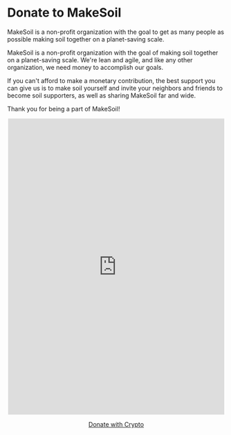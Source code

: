 # Donate to MakeSoil
MakeSoil is a non-profit organization with the goal to get as many people as possible making soil together on a planet-saving scale.

MakeSoil is a non-profit organization with the goal of making soil together on a planet-saving scale. We're lean and agile, and like any other organization, we need money to accomplish our goals.

If you can't afford to make a monetary contribution, the best support you can give us is to make soil yourself and invite your neighbors and friends to become soil supporters, as well as sharing MakeSoil far and wide.

Thank you for being a part of MakeSoil!

<div style="text-align: center;">
  <script src="https://donorbox.org/widget.js" paypalExpress="true"></script><iframe src="https://donorbox.org/embed/makesoil" height="685px" width="100%" style="max-width:500px; min-width:310px; max-height:none!important" seamless="seamless" name="donorbox" frameborder="0" scrolling="no" allowpaymentrequest></iframe>

  <a class="donate-with-crypto"
     href="https://commerce.coinbase.com/checkout/baf9ce19-918b-4b47-ae0d-aec51091d202">
    <span>Donate with Crypto</span>
  </a>
  <script src="https://commerce.coinbase.com/v1/checkout.js?version=201807">
  </script>
</div>